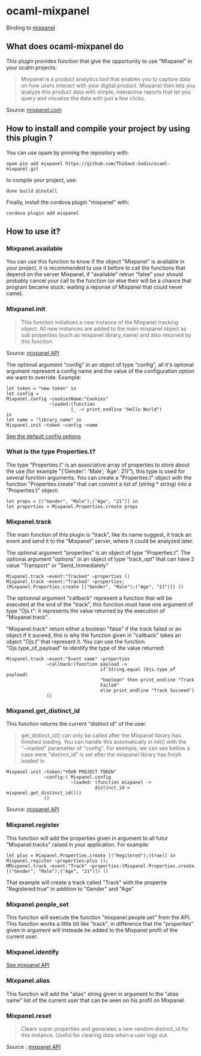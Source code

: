 # ocaml-mixpanel

Binding to
[mixpanel](https://developer.mixpanel.com/docs/javascript-full-api-reference)

## What does ocaml-mixpanel do

This plugin provides function that give the opportunity to use
"Mixpanel" in your ocalm projects.

> Mixpanel is a product analytics tool that enables you to capture data on how users interact with your digital product. Mixpanel then lets you analyze this product data with simple, interactive reports that let you query and visualize the data with just a few clicks.

Source: [mixpanel.com](https://developer.mixpanel.com/docs/what-is-mixpanel)

## How to install and compile your project by using this plugin ?

You can use opam by pinning the repository with:
```Shell
opam pin add mixpanel https://github.com/Thibaut-Gudin/ocaml-mixpanel.git
```

to compile your project, use:
```Shell
dune build @install
```

Finally, install the cordova plugin "mixpanel" with:
```Shell
cordova plugin add mixpanel
```


## How to use it?

### Mixpanel.available
You can use this function to know if the object "Mixpanel" is available
in your project, it is recommended tu use it before to call the
functions that depend on the server Mixpanel, if "available" retrun
"false" your should probably cancel your call to the function (or else
their will be a chance that program became stuck: waiting a reponse of
Mixpanel that could never came).

### Mixpanel.init
> This function initializes a new instance of the Mixpanel tracking
object. All new instances are added to the main mixpanel object as sub
properties (such as mixpanel.library_name) and also returned by this
function.

Source: [mixpanel API](https://developer.mixpanel.com/docs/javascript-full-api-reference)

The optional argument "config" in an object of type "config", all it's
optional argument represent a config name and the value of the
configuration option we want to override.
Example:
```Shell
let token = "new token" in
let config =
Mixpanel.config ~cookiesName:"Cookies"
                ~loaded:(function
                        |_ -> print_endline "Hello World")
in
let name = "library_name" in
Mixpanel.init ~token ~config ~name
```
  [See the default config options](https://github.com/mixpanel/mixpanel-js/blob/8b2e1f7b/src/mixpanel-core.js#L87-L110)

### What is the type Properties.t?
The type "Properties.t" is an associative array of properties to store about the use (for
example "{'Gender': 'Male', 'Age': 21}"), this type is used for
several function arguments.
You can create a "Properties.t" object with the function
"Properties.create" that can convert a list of (string * string) into a "Properties.t" object:
```Shell
let props = [("Gender", "Male");("Age", "21")] in
let properties = Mixpanel.Properties.create props
```

### Mixpanel.track
The main function of this plugin is "track", like its name suggest, it
track an event and send it to the "Mixpanel" server, where it could be
analyzed later.

The optional argument "properties" is an object of type "Properties.t".
The optional argument "options" in an object of type "track_opt" that
can have 2 value "Transport" or "Send_Immediately"
```Shell
Mixpanel.track ~event:"Tracked" ~properties ()
Mixpanel.track ~event:"Tracked" ~properties:(Mixpanel.Properties.create [("Gender", "Male");("Age", "21")]) ()
```

The optionnal argument "callback" represent a function that will be
executed at the end of the "track", this function must have one
argument of type "Ojs.t": it represents the value returned by the
execution of "Mixpanel.track".

"Mixpanel.track" return either a boolean "false" if the track failed
or an object if it suceed, this is why the function given in "callback"
takes an  object "Ojs.t" that represent it.
You can use the function "Ojs.type_of_payload" to identify the type of
the value returned:
```Shell
Mixpanel.track ~event:"Event name" ~properties
               ~callback:(function payload ->
                                   if String.equal (Ojs.type_of payload)
                                   "boolean" then print_endline "Track
                                   Failed"
                                   else print_endline "Track Succeed")
               ()
```


### Mixpanel.get_distinct_id
This function returns the current "distinct id" of the user.

> get_distinct_id() can only be called after the Mixpanel library has
  finished loading. You can handle this automatically in init() with
  the "~loaded" parametter of "config". For exemple, we can see bellow a
  case were "distinct_id" is set after the mixpanel library has finish loaded \n
  ```Shell
  Mixpanel.init ~token:"YOUR PROJECT TOKEN"
                ~config:( Mixpanel.config
                          ~loaded: (function mixpanel ->
                                   distinct_id = mixpanel.get_distinct_id()))
                ()
  ```

  Source: [mixpanel API](https://developer.mixpanel.com/docs/javascript-full-api-reference)

### Mixpanel.register
This function will add the properties given in argument to all futur
"Mixpanel.tracks" raised in your application.
For example:
  ```Shell
  let plus = Mixpanel.Properties.create [("Regitered");(true)] in
  Mixpanel.register ~properties:plus ();
  MMixpanel.track ~event:"Track" ~properties:(Mixpanel.Properties.create [("Gender", "Male");("Age", "21")]) ()
  ```
  That example will create a track called "Track" with the
  propertie "Registered:true" in addition to "Gender" and "Age"

### Mixpanel.people_set
This funciton will execute the function "mixpanel.people.set" from the
API. This function works a little bit like "track", in difference
that the "properites" given in argument will insteade be added to the
Mixpanel profil of the current user.

### Mixpanel.identify
[See mixpanel API](https://developer.mixpanel.com/docs/javascript-full-api-reference#mixpanelidentify)

### Mixpanel.alias
This function will add the "alias" string given in argument to the
"alias name" list of the current user that can be seen on his profil on
Mixpanel.

### Mixpanel.reset

> Clears super properties and generates a new random distinct_id for this instance. Useful for clearing data when a user logs out.

Source : [mixpanel API](https://developer.mixpanel.com/docs/javascript-full-api-reference#mixpanelreset)
